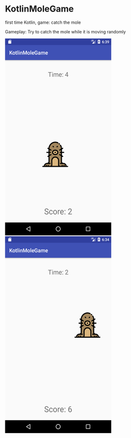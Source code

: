 # KotlinMoleGame
first time Kotlin, game: catch the mole

Gameplay: Try to catch the mole while it is moving randomly

<img src='/Imgs/Screen1.png' width='350' height='650'>
<img src='/Imgs/Screen2.png' width='350' height='650'>

